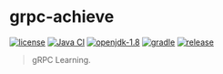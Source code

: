 # grpc-achieve

[![license](https://img.shields.io/badge/license-MIT-green.svg?style=flat&logo=github)](https://www.mit-license.org/)
[![Java CI](https://github.com/aaric/grpc-achieve/workflows/Java%20CI/badge.svg)](https://github.com/aaric/grpc-achieve/actions)
[![openjdk-1.8](https://img.shields.io/badge/openjdk-1.8-brightgreen.svg?style=flat&logo=java)](http://openjdk.java.net)
[![gradle](https://img.shields.io/badge/gradle-5.6.2-brightgreen.svg?style=flat&logo=gradle)](https://gradle.org)
[![release](https://img.shields.io/badge/release-0.2.0-blue.svg)](https://github.com/aaric/grpc-achieve/releases)

> gRPC Learning.
